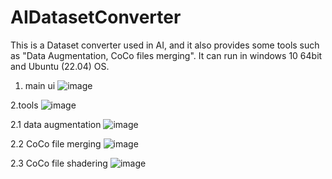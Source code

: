 # AIDatasetConverter
This is a Dataset converter used in AI, and it also provides some tools such as "Data Augmentation, CoCo files merging". It can run in windows 10 64bit and Ubuntu (22.04) OS.

1. main ui
 ![image](https://github.com/hanshantong/AIDatasetConverter/assets/9960099/efc3e76a-0212-42c9-a7bc-0c1a1459b296)

2.tools
![image](https://github.com/hanshantong/AIDatasetConverter/assets/9960099/5d5364a0-91a6-49d6-9f8d-63ac57c24046)

2.1 data augmentation
![image](https://github.com/hanshantong/AIDatasetConverter/assets/9960099/522536cb-d3cf-413a-b4c3-8d712794d07d)

2.2 CoCo file merging
![image](https://github.com/hanshantong/AIDatasetConverter/assets/9960099/2c61c255-1c28-4ffd-b53a-4ce1565b94ff)

2.3 CoCo file shadering
![image](https://github.com/hanshantong/AIDatasetConverter/assets/9960099/b4fc779d-16f0-4c8e-a0d7-51d0572cb70b)
